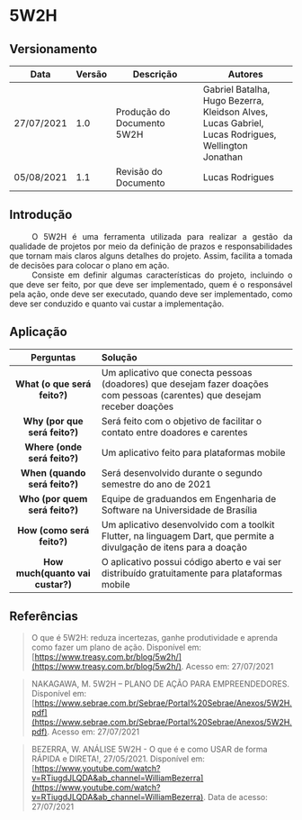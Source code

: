 # 5W2H

## Versionamento

| Data | Versão | Descrição | Autores |
| -------- | -------- | -------- | ---|
|   27/07/2021   |  1.0    |  Produção do Documento 5W2H    | Gabriel Batalha, Hugo Bezerra,<br> Kleidson Alves, Lucas Gabriel,<br> Lucas Rodrigues, Wellington Jonathan
|   05/08/2021   |  1.1    | Revisão do Documento | Lucas Rodrigues


## Introdução
<div style="text-indent: 40px; text-align: justify">
O 5W2H é uma ferramenta utilizada para realizar a gestão da qualidade de projetos por meio da definição de prazos e responsabilidades que tornam mais claros alguns detalhes do projeto. Assim, facilita a tomada de decisões para colocar o plano em ação.
</div>
<div style="text-indent: 40px; text-align: justify"/>
Consiste em definir algumas características do projeto, incluindo o que deve ser feito, por que deve ser implementado, quem é o responsável pela ação, onde deve ser executado, quando deve ser implementado, como deve ser conduzido e quanto vai custar a implementação.
</div>

## Aplicação


| Perguntas | Solução |
| :--------: | :--------|
| **What (o que será feito?)**| Um aplicativo que conecta pessoas (doadores) que desejam fazer doações com pessoas (carentes) que desejam receber doações|
| **Why (por que será feito?)** |Será feito com o objetivo de facilitar o contato entre doadores e carentes   |
| **Where (onde será feito?)**      |  Um aplicativo feito para plataformas mobile    |
| **When (quando será feito?)**     | Será desenvolvido durante o segundo semestre do ano de 2021     |
| **Who (por quem será feito?)**    | Equipe de graduandos em Engenharia de Software na Universidade de Brasília  |
| **How (como será feito?)**        | Um aplicativo desenvolvido com a toolkit Flutter, na linguagem Dart, que permite a divulgação de itens para a doação  |
| **How much(quanto vai custar?)**| O aplicativo possui código aberto e vai ser distribuído gratuitamente para plataformas mobile|




## Referências
> O que é 5W2H: reduza incertezas, ganhe produtividade e aprenda como fazer um plano de ação. Disponível em: [https://www.treasy.com.br/blog/5w2h/](https://www.treasy.com.br/blog/5w2h/). Acesso em: 27/07/2021

>NAKAGAWA, M. 5W2H – PLANO DE AÇÃO PARA EMPREENDEDORES. Disponível em: [https://www.sebrae.com.br/Sebrae/Portal%20Sebrae/Anexos/5W2H.pdf](https://www.sebrae.com.br/Sebrae/Portal%20Sebrae/Anexos/5W2H.pdf). Acesso em: 27/07/2021

> BEZERRA, W. ANÁLISE 5W2H - O que é e como USAR de forma RÁPIDA e DIRETA!, 27/05/2021. Disponível em:
[https://www.youtube.com/watch?v=RTiugdJLQDA&ab_channel=WilliamBezerra](https://www.youtube.com/watch?v=RTiugdJLQDA&ab_channel=WilliamBezerra). Data de acesso: 27/07/2021
